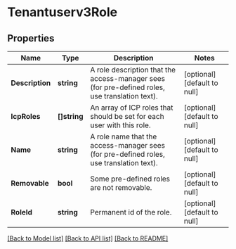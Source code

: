 # Tenantuserv3Role

## Properties
Name | Type | Description | Notes
------------ | ------------- | ------------- | -------------
**Description** | **string** | A role description that the access-manager sees (for pre-defined roles, use translation text). | [optional] [default to null]
**IcpRoles** | **[]string** | An array of ICP roles that should be set for each user with this role. | [optional] [default to null]
**Name** | **string** | A role name that the access-manager sees (for pre-defined roles, use translation text). | [optional] [default to null]
**Removable** | **bool** | Some pre-defined roles are not removable. | [optional] [default to null]
**RoleId** | **string** | Permanent id of the role. | [optional] [default to null]

[[Back to Model list]](../README.md#documentation-for-models) [[Back to API list]](../README.md#documentation-for-api-endpoints) [[Back to README]](../README.md)

